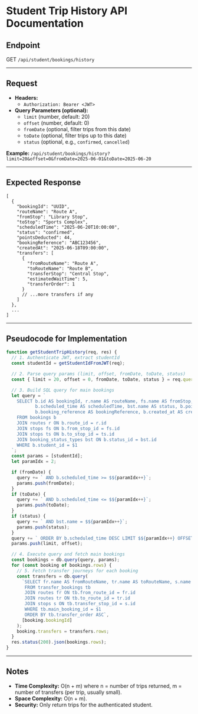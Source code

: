 # Student Trip History API Documentation

## Endpoint
GET `/api/student/bookings/history`

---

## Request
- **Headers:**
  - `Authorization: Bearer <JWT>`
- **Query Parameters (optional):**
  - `limit` (number, default: 20)
  - `offset` (number, default: 0)
  - `fromDate` (optional, filter trips from this date)
  - `toDate` (optional, filter trips up to this date)
  - `status` (optional, e.g., `confirmed`, `cancelled`)

**Example:**
`/api/student/bookings/history?limit=20&offset=0&fromDate=2025-06-01&toDate=2025-06-20`

---

## Expected Response
```
[
  {
    "bookingId": "UUID",
    "routeName": "Route A",
    "fromStop": "Library Stop",
    "toStop": "Sports Complex",
    "scheduledTime": "2025-06-20T10:00:00",
    "status": "confirmed",
    "pointsDeducted": 44,
    "bookingReference": "ABC123456",
    "createdAt": "2025-06-18T09:00:00",
    "transfers": [
      {
        "fromRouteName": "Route A",
        "toRouteName": "Route B",
        "transferStop": "Central Stop",
        "estimatedWaitTime": 5,
        "transferOrder": 1
      }
      // ...more transfers if any
    ]
  },
  ...
]
```

---

## Pseudocode for Implementation
```typescript
function getStudentTripHistory(req, res) {
  // 1. Authenticate JWT, extract studentId
  const studentId = getStudentIdFromJWT(req);

  // 2. Parse query params (limit, offset, fromDate, toDate, status)
  const { limit = 20, offset = 0, fromDate, toDate, status } = req.query;

  // 3. Build SQL query for main bookings
  let query = `
    SELECT b.id AS bookingId, r.name AS routeName, fs.name AS fromStop, ts.name AS toStop,
           b.scheduled_time AS scheduledTime, bst.name AS status, b.points_deducted AS pointsDeducted,
           b.booking_reference AS bookingReference, b.created_at AS createdAt
    FROM bookings b
    JOIN routes r ON b.route_id = r.id
    JOIN stops fs ON b.from_stop_id = fs.id
    JOIN stops ts ON b.to_stop_id = ts.id
    JOIN booking_status_types bst ON b.status_id = bst.id
    WHERE b.student_id = $1
  `;
  const params = [studentId];
  let paramIdx = 2;

  if (fromDate) {
    query += ` AND b.scheduled_time >= $${paramIdx++}`;
    params.push(fromDate);
  }
  if (toDate) {
    query += ` AND b.scheduled_time <= $${paramIdx++}`;
    params.push(toDate);
  }
  if (status) {
    query += ` AND bst.name = $${paramIdx++}`;
    params.push(status);
  }
  query += ` ORDER BY b.scheduled_time DESC LIMIT $${paramIdx++} OFFSET $${paramIdx++}`;
  params.push(limit, offset);

  // 4. Execute query and fetch main bookings
  const bookings = db.query(query, params);
  for (const booking of bookings.rows) {
    // 5. Fetch transfer journeys for each booking
    const transfers = db.query(
      `SELECT fr.name AS fromRouteName, tr.name AS toRouteName, s.name AS transferStop, tb.estimated_wait_time, tb.transfer_order
       FROM transfer_bookings tb
       JOIN routes fr ON tb.from_route_id = fr.id
       JOIN routes tr ON tb.to_route_id = tr.id
       JOIN stops s ON tb.transfer_stop_id = s.id
       WHERE tb.main_booking_id = $1
       ORDER BY tb.transfer_order ASC`,
      [booking.bookingId]
    );
    booking.transfers = transfers.rows;
  }
  res.status(200).json(bookings.rows);
}
```

---

## Notes
- **Time Complexity:** O(n + m) where n = number of trips returned, m = number of transfers (per trip, usually small).
- **Space Complexity:** O(n + m).
- **Security:** Only return trips for the authenticated student.
